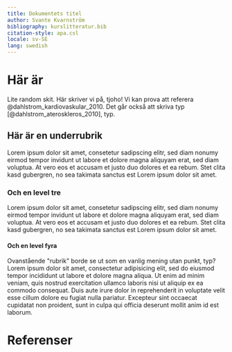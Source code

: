 ```yaml
---
title: Dokumentets titel
author: Svante Kvarnström
bibliography: kurslitteratur.bib
citation-style: apa.csl
locale: sv-SE
lang: swedish
---
```


# Här är

Lite random skit. Här skriver vi på, tjoho! Vi kan prova att referera @dahlstrom_kardiovaskular_2010. Det går också att skriva typ [@dahlstrom_ateroskleros_2010], typ.

## Här är en underrubrik

Lorem ipsum dolor sit amet, consetetur sadipscing elitr, sed diam nonumy eirmod
tempor invidunt ut labore et dolore magna aliquyam erat, sed diam voluptua. At
vero eos et accusam et justo duo dolores et ea rebum. Stet clita kasd gubergren,
no sea takimata sanctus est Lorem ipsum dolor sit amet.

### Och en level tre

Lorem ipsum dolor sit amet, consetetur sadipscing elitr, sed diam nonumy eirmod
tempor invidunt ut labore et dolore magna aliquyam erat, sed diam voluptua. At
vero eos et accusam et justo duo dolores et ea rebum. Stet clita kasd gubergren,
no sea takimata sanctus est Lorem ipsum dolor sit amet.

#### Och en level fyra

Ovanstående "rubrik" borde se ut som en vanlig mening utan punkt, typ? Lorem ipsum dolor sit amet, consectetur adipisicing elit, sed do eiusmod tempor incididunt ut labore et dolore magna aliqua. Ut enim ad minim veniam, quis nostrud exercitation ullamco laboris nisi ut aliquip ex ea commodo consequat. Duis aute irure dolor in reprehenderit in voluptate velit esse cillum dolore eu fugiat nulla pariatur. Excepteur sint occaecat cupidatat non proident, sunt in culpa qui officia deserunt mollit anim id est laborum.

# Referenser
